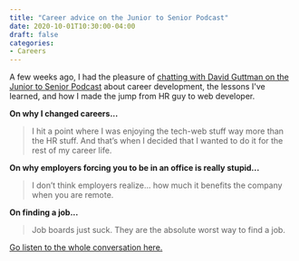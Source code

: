 ```yaml
---
title: "Career advice on the Junior to Senior Podcast"
date: 2020-10-01T10:30:00-04:00
draft: false
categories:
- Careers
---
```


A few weeks ago, I had the pleasure of [chatting with David Guttman on the Junior to Senior Podcast](https://juniortosenior.io/9) about career development, the lessons I've learned, and how I made the jump from HR guy to web developer.

**On why I changed careers...**

> I hit a point where I was enjoying the tech-web stuff way more than the HR stuff. And that’s when I decided that I wanted to do it for the rest of my career life.

**On why employers forcing you to be in an office is really stupid...**

> I don’t think employers realize... how much it benefits the company when you are remote.

**On finding a job...**

> Job boards just suck. They are the absolute worst way to find a job.

[Go listen to the whole conversation here.](https://juniortosenior.io/9)